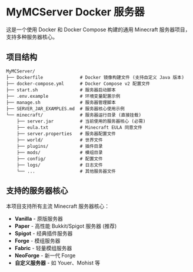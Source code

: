 # MyMCServer Docker 服务器

这是一个使用 Docker 和 Docker Compose 构建的通用 Minecraft 服务器项目，支持多种服务器核心。

## 项目结构

```
MyMCServer/
├── Dockerfile              # Docker 镜像构建文件 (支持自定义 Java 版本)
├── docker-compose.yml      # Docker Compose v2 配置文件
├── start.sh                # 服务器启动脚本
├── .env.example            # 环境变量配置示例
├── manage.sh               # 服务器管理脚本
├── SERVER_JAR_EXAMPLES.md  # 服务器核心使用示例
└── minecraft/              # 服务器运行目录 (直接挂载)
    ├── server.jar          # 当前使用的服务器核心 (必需)
    ├── eula.txt            # Minecraft EULA 同意文件
    ├── server.properties   # 服务器配置文件
    ├── world/              # 世界文件
    ├── plugins/            # 插件目录
    ├── mods/               # 模组目录
    ├── config/             # 配置文件
    ├── logs/               # 日志文件
    └── ...                 # 其他服务器文件
```

## 支持的服务器核心

本项目支持所有主流 Minecraft 服务器核心：

- **Vanilla** - 原版服务器
- **Paper** - 高性能 Bukkit/Spigot 服务器 (推荐)
- **Spigot** - 经典插件服务器
- **Forge** - 模组服务器
- **Fabric** - 轻量模组服务器  
- **NeoForge** - 新一代 Forge
- **自定义服务器** - 如 Youer、Mohist 等

